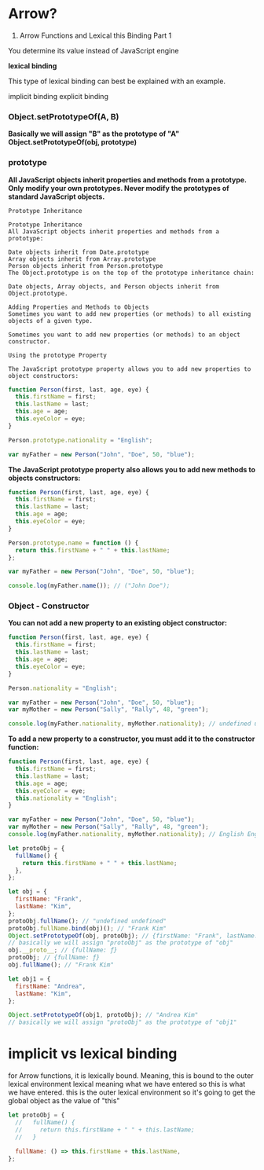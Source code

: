 # Arrow?

1. Arrow Functions and Lexical this Binding Part 1

You determine its value instead of JavaScript engine

**lexical binding**

This type of lexical binding can best be explained with an example.

implicit binding
explicit binding

### Object.setPrototypeOf(A, B)

**Basically we will assign "B" as the prototype of "A"**  
**Object.setPrototypeOf(obj, prototype)**

### prototype

**All JavaScript objects inherit properties and methods from a prototype.**
**Only modify your own prototypes. Never modify the prototypes of standard JavaScript objects.**

```
Prototype Inheritance

Prototype Inheritance
All JavaScript objects inherit properties and methods from a prototype:

Date objects inherit from Date.prototype
Array objects inherit from Array.prototype
Person objects inherit from Person.prototype
The Object.prototype is on the top of the prototype inheritance chain:

Date objects, Array objects, and Person objects inherit from Object.prototype.

Adding Properties and Methods to Objects
Sometimes you want to add new properties (or methods) to all existing objects of a given type.

Sometimes you want to add new properties (or methods) to an object constructor.
```

```
Using the prototype Property

The JavaScript prototype property allows you to add new properties to object constructors:
```

```js
function Person(first, last, age, eye) {
  this.firstName = first;
  this.lastName = last;
  this.age = age;
  this.eyeColor = eye;
}

Person.prototype.nationality = "English";

var myFather = new Person("John", "Doe", 50, "blue");
```

**The JavaScript prototype property also allows you to add new methods to objects constructors:**

```js
function Person(first, last, age, eye) {
  this.firstName = first;
  this.lastName = last;
  this.age = age;
  this.eyeColor = eye;
}

Person.prototype.name = function () {
  return this.firstName + " " + this.lastName;
};

var myFather = new Person("John", "Doe", 50, "blue");

console.log(myFather.name()); // ("John Doe");
```

### Object - Constructor

**You can not add a new property to an existing object constructor:**

```js
function Person(first, last, age, eye) {
  this.firstName = first;
  this.lastName = last;
  this.age = age;
  this.eyeColor = eye;
}

Person.nationality = "English";

var myFather = new Person("John", "Doe", 50, "blue");
var myMother = new Person("Sally", "Rally", 48, "green");

console.log(myFather.nationality, myMother.nationality); // undefined undefined
```

**To add a new property to a constructor, you must add it to the constructor function:**

```js
function Person(first, last, age, eye) {
  this.firstName = first;
  this.lastName = last;
  this.age = age;
  this.eyeColor = eye;
  this.nationality = "English";
}

var myFather = new Person("John", "Doe", 50, "blue");
var myMother = new Person("Sally", "Rally", 48, "green");
console.log(myFather.nationality, myMother.nationality); // English English
```

```js
let protoObj = {
  fullName() {
    return this.firstName + " " + this.lastName;
  },
};

let obj = {
  firstName: "Frank",
  lastName: "Kim",
};
protoObj.fullName(); // "undefined undefined"
protoObj.fullName.bind(obj)(); // "Frank Kim"
Object.setPrototypeOf(obj, protoObj); // {firstName: "Frank", lastName: "Kim"}
// basically we will assign "protoObj" as the prototype of "obj"
obj.__proto__; // {fullName: ƒ}
protoObj; // {fullName: ƒ}
obj.fullName(); // "Frank Kim"

let obj1 = {
  firstName: "Andrea",
  lastName: "Kim",
};

Object.setPrototypeOf(obj1, protoObj); // "Andrea Kim"
// basically we will assign "protoObj" as the prototype of "obj1"
```

# implicit vs lexical binding

for Arrow functions, it is lexically bound.
Meaning, this is bound to the outer lexical environment
lexical meaning what we have entered
so this is what we have entered.
this is the outer lexical environment
so it's going to get the global object as the value of "this"

```js
let protoObj = {
  //   fullName() {
  //     return this.firstName + " " + this.lastName;
  //   }

  fullName: () => this.firstName + this.lastName,
};
```

